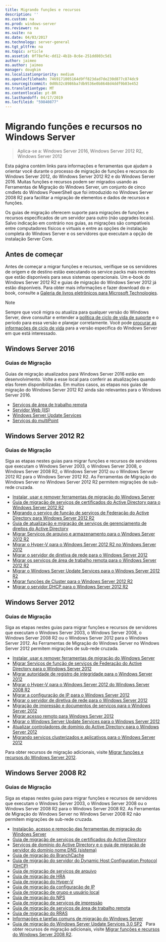 ```yaml
---
title: Migrando funções e recursos
description: ''
ms.custom: na
ms.prod: windows-server
ms.reviewer: na
ms.suite: na
ms.date: 04/03/2017
ms.technology: server-general
ms.tgt_pltfrm: na
ms.topic: article
ms.assetid: 0f78ef4c-dd12-4b1b-8c6e-251dd803c5d1
author: jaimeo
ms.author: jaimeo
manager: dougkim
ms.localizationpriority: medium
ms.openlocfilehash: 7469171005164d9ff823dad7de230d877c874dc9
ms.sourcegitcommit: 0d0b32c8986ba7db9536e0b8648d4ddf9b03e452
ms.translationtype: MT
ms.contentlocale: pt-BR
ms.lasthandoff: 04/17/2019
ms.locfileid: "59840877"
---
```

# <a name="migrating-roles-and-features-in-windows-server"></a>Migrando funções e recursos no Windows Server

>Aplica-se a: Windows Server 2016, Windows Server 2012 R2, Windows Server 2012

Esta página contém links para informações e ferramentas que ajudam a orientar você durante o processo de migração de funções e recursos do Windows Server 2012, do Windows Server 2012 R2 e do Windows Server 2016. Muitas funções e recursos podem ser migrados usando as Ferramentas de Migração do Windows Server, um conjunto de cinco cmdlets do Windows PowerShell que foi introduzido no Windows Server 2008 R2 para facilitar a migração de elementos e dados de recursos e funções.

Os guias de migração oferecem suporte para migrações de funções e recursos especificados de um servidor para outro (não upgrades locais). Salvo indicação em contrário nos guias, as migrações são compatíveis entre computadores físicos e virtuais e entre as opções de instalação completa do Windows Server e os servidores que executam a opção de instalação Server Core.  

## <a name="before-you-begin"></a>Antes de começar

Antes de começar a migrar funções e recursos, verifique se os servidores de origem e de destino estão executando os service packs mais recentes que estão disponíveis para seus sistemas operacionais.
Um e-book do Windows Server 2012 R2 e guias de migração do Windows Server 2012 já estão disponíveis. Para obter mais informações e fazer download do e-book, consulte a [Galeria de livros eletrônicos para Microsoft Technologies](https://social.technet.microsoft.com/wiki/contents/articles/11608.e-book-gallery-for-microsoft-technologies.aspx#MigrateRoles). 

>[!NOTE]
>Sempre que você migra ou atualiza para qualquer versão do Windows Server, deve consultar e entender a [política de ciclo de vida de suporte](https://support.microsoft.com/lifecycle) e o período para essa versão e planejar corretamente. Você pode [procurar as informações de ciclo de vida](https://support.microsoft.com/lifecycle) para a versão específica do Windows Server em que está interessado.
 
## <a name="windows-server-2016"></a>Windows Server 2016

### <a name="migration-guides"></a>Guias de Migração
Guias de migração atualizados para Windows Server 2016 estão em desenvolvimento. Volte a esse local para conferir as atualizações quando elas forem disponibilizadas. Em muitos casos, as etapas nos guias de migração do Windows Server 2012 R2 ainda são relevantes para o Windows Server 2016.

- [Serviços de área de trabalho remota](https://technet.microsoft.com/windows-server-docs/compute/remote-desktop-services/migrate-rds-role-services)
- [Servidor Web (IIS)](https://www.iis.net/downloads/microsoft/web-deploy)
- [Windows Server Update Services](https://technet.microsoft.com/library/hh852339.aspx)
- [Serviços do multiPoint](https://technet.microsoft.com/windows-server-docs/compute/remote-desktop-services/multipoint-services/multipoint-services-migrate)
 
## <a name="windows-server-2012-r2"></a>Windows Server 2012 R2

### <a name="migration-guides"></a>Guias de Migração
Siga as etapas nestes guias para migrar funções e recursos de servidores que executam o Windows Server 2003, o Windows Server 2008, o Windows Server 2008 R2, o Windows Server 2012 ou o Windows Server 2012 R2 para o Windows Server 2012 R2. As Ferramentas de Migração do Windows Server no Windows Server 2012 R2 permitem migrações de sub-rede cruzada.

- [Instalar, usar e remover ferramentas de migração do Windows Server](https://technet.microsoft.com/library/jj134202.aspx)
- [Guia de migração de serviços de certificados do Active Directory para o Windows Server 2012 R2](https://technet.microsoft.com/library/dn486797.aspx)
- [Migrando o serviço de função de serviços de Federação do Active Directory para Windows Server 2012 R2](https://technet.microsoft.com/library/dn486815.aspx)
- [Guia de atualização e migração de serviços de gerenciamento de direitos do Active Directory](https://technet.microsoft.com/library/cc754277.aspx)
- [Migrar Serviços de arquivo e armazenamento para o Windows Server 2012 R2](https://technet.microsoft.com/library/dn479292.aspx)
- [Migrar o Hyper-V para o Windows Server 2012 R2 no Windows Server 2012](https://technet.microsoft.com/library/dn486799.aspx)
- [Migrar o servidor de diretiva de rede para o Windows Server 2012](https://technet.microsoft.com/library/hh831652)
- [Migrar os serviços de área de trabalho remota para o Windows Server 2012 R2](https://technet.microsoft.com/library/dn479239.aspx)
- [Migrar o Windows Server Update Services para o Windows Server 2012 R2](https://technet.microsoft.com/library/hh852339.aspx)
- [Migrar funções de Cluster para o Windows Server 2012 R2](https://technet.microsoft.com/library/dn530779.aspx)
- [Migrar o servidor DHCP para o Windows Server 2012 R2](https://technet.microsoft.com/library/dn495425.aspx)
 
## <a name="windows-server-2012"></a>Windows Server 2012

### <a name="migration-guides"></a>Guias de Migração
Siga as etapas nestes guias para migrar funções e recursos de servidores que executam o Windows Server 2003, o Windows Server 2008, o Windows Server 2008 R2 ou o Windows Server 2012 para o Windows Server 2012. As Ferramentas de Migração do Windows Server no Windows Server 2012 permitem migrações de sub-rede cruzada.

- [Instalar, usar e remover ferramentas de migração do Windows Server](https://technet.microsoft.com/library/jj134202)
- [Migrar Serviços de função de serviços de Federação do Active Directory para o Windows Server 2012](https://technet.microsoft.com/library/jj647765)
- [Migrar autoridade de registro de integridade para o Windows Server 2012](https://technet.microsoft.com/library/hh831513)
- [Migrar o Hyper-V para o Windows Server 2012 do Windows Server 2008 R2](https://technet.microsoft.com/library/jj574113)
- [Migrar a configuração de IP para o Windows Server 2012](https://technet.microsoft.com/library/jj574133)
- [Migrar o servidor de diretiva de rede para o Windows Server 2012](https://technet.microsoft.com/library/hh831652)
- [Migração de impressão e documentos de serviços para o Windows Server 2012](https://technet.microsoft.com/library/jj134150)
- [Migrar acesso remoto para Windows Server 2012](https://technet.microsoft.com/library/hh831423)
- [Migrar o Windows Server Update Services para o Windows Server 2012](https://technet.microsoft.com/library/hh852339)
- [Atualizar controladores de domínio do Active Directory para o Windows Server 2012](https://technet.microsoft.com/library/hh994618.aspx)
- [Migrando serviços clusterizados e aplicativos para o Windows Server 2012](https://technet.microsoft.com/library/dn486790.aspx)
 

Para obter recursos de migração adicionais, visite [Migrar funções e recursos do Windows Server 2012](https://technet.microsoft.com/library/jj134039).

## <a name="windows-server-2008-r2"></a>Windows Server 2008 R2

### <a name="migration-guides"></a>Guias de Migração
Siga as etapas nestes guias para migrar funções e recursos de servidores que executam o Windows Server 2003, o Windows Server 2008 ou o Windows Server 2008 R2 para o Windows Server 2008 R2. As Ferramentas de Migração do Windows Server no Windows Server 2008 R2 não permitem migrações de sub-rede cruzada.

- [Instalação, acesso e remoção das ferramentas de migração do Windows Server](https://technet.microsoft.com/library/dd379545)
- [Guia de migração de serviços de certificados do Active Directory](https://technet.microsoft.com/library/ee126170)
- [Serviços de domínio do Active Directory e o guia de migração de servidor do domínio nome DNS (sistema)](https://technet.microsoft.com/library/dd379558)
- [Guia de migração do BranchCache](https://technet.microsoft.com/library/dd548365)
- [Guia de migração do servidor do Dynamic Host Configuration Protocol (DHCP)](https://technet.microsoft.com/library/dd379535)
- [Guia de migração de serviços de arquivo](https://technet.microsoft.com/library/dd379487)
- [Guia de migração de HRA](https://technet.microsoft.com/library/ee791829)
- [Guia de migração do Hyper-V](https://technet.microsoft.com/library/ee849855)
- [Guia de migração da configuração de IP](https://technet.microsoft.com/library/dd379537)
- [Guia de migração de grupo e usuário local](https://technet.microsoft.com/library/dd379531)
- [Guia de migração do NPS](https://technet.microsoft.com/library/ee791849)
- [Guia de migração de serviços de impressão](https://technet.microsoft.com/library/dd379488)
- [Guia de migração de serviços de área de trabalho remota](https://technet.microsoft.com/library/ff849223)
- [Guia de migração do RRAS](https://technet.microsoft.com/library/ee822825)
- [Informações e tarefas comuns de migração do Windows Server](https://technet.microsoft.com/library/ff400258)
- [Guia de migração do Windows Server Update Services 3.0 SP2](https://technet.microsoft.com/library/ee822826)  
Para obter recursos de migração adicionais, visite [Migrar funções e recursos do Windows Server 2008 R2](https://technet.microsoft.com/library/dd365353).
